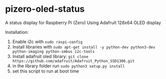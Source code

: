 # pizero-oled-status

A status display for Raspberry Pi (Zero)
Using Adafruit 128x64 OLED display

Installation:
1. Enable i2c with `sudo raspi-config`
2. Install libraries with `sudo apt-get install -y python-dev python3-dev python-imaging python-smbus i2c-tools`
3. Install adafruit oled library: `git clone https://github.com/adafruit/Adafruit_Python_SSD1306.git`
4. in the library folder run `sudo python3 setup.py install`
5. set this script to run at boot time
